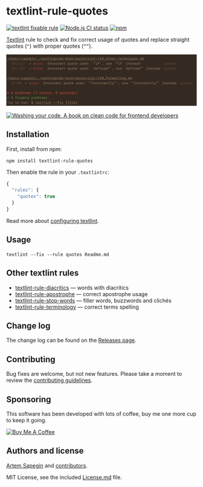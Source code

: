 # textlint-rule-quotes

[![textlint fixable rule](https://img.shields.io/badge/textlint-fixable-green.svg?style=social)](https://textlint.github.io/) [![Node.js CI status](https://github.com/sapegin/textlint-rule-quotes/workflows/Node.js%20CI/badge.svg)](https://github.com/textlint-rule-quotes/sapegin.me/actions) [![npm](https://img.shields.io/npm/v/textlint-rule-quotes.svg)](https://www.npmjs.com/package/textlint-rule-quotes)

[Textlint](https://github.com/textlint/textlint) rule to check and fix correct usage of quotes and replace straight quotes (`"`) with proper quotes (`“”`).

![textlint-rule-quotes](images/screenshot.png)

[![Washing your code. A book on clean code for frontend developers](https://sapegin.me/images/washing-code-github.jpg)](https://sapegin.me/book/)

## Installation

First, install from npm:

```shell
npm install textlint-rule-quotes
```

Then enable the rule in your `.textlintrc`:

```js
{
  "rules": {
    "quotes": true
  }
}
```

Read more about [configuring textlint](https://github.com/textlint/textlint/blob/master/docs/configuring.md).

## Usage

```shell
textlint --fix --rule quotes Readme.md
```

## Other textlint rules

- [textlint-rule-diacritics](https://github.com/sapegin/textlint-rule-diacritics) — words with diacritics
- [textlint-rule-apostrophe](https://github.com/sapegin/textlint-rule-apostrophe) — correct apostrophe usage
- [textlint-rule-stop-words](https://github.com/sapegin/textlint-rule-stop-words) — filler words, buzzwords and clichés
- [textlint-rule-terminology](https://github.com/sapegin/textlint-rule-terminology) — correct terms spelling

## Change log

The change log can be found on the [Releases page](https://github.com/sapegin/textlint-rule-quotes/releases).

## Contributing

Bug fixes are welcome, but not new features. Please take a moment to review the [contributing guidelines](Contributing.md).

## Sponsoring

This software has been developed with lots of coffee, buy me one more cup to keep it going.

<a href="https://www.buymeacoffee.com/sapegin" target="_blank"><img src="https://cdn.buymeacoffee.com/buttons/lato-orange.png" alt="Buy Me A Coffee" height="51" width="217" ></a>

## Authors and license

[Artem Sapegin](https://sapegin.me) and [contributors](https://github.com/sapegin/textlint-rule-quotes/graphs/contributors).

MIT License, see the included [License.md](License.md) file.
